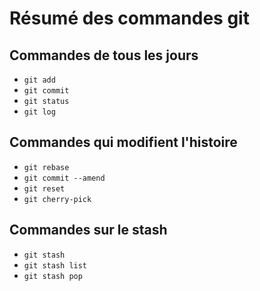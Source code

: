 # Résumé des commandes git

## Commandes de tous les jours

* `git add`
* `git commit`
* `git status`
* `git log`

## Commandes qui modifient l'histoire

* `git rebase`
* `git commit --amend`
* `git reset`
* `git cherry-pick`

## Commandes sur le stash

* `git stash`
* `git stash list`
* `git stash pop`